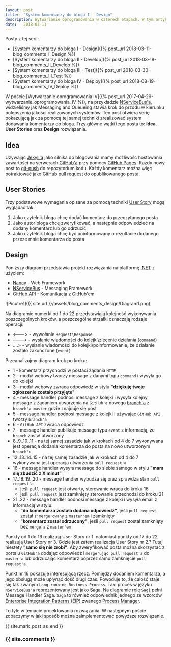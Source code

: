```yaml
---
layout: post
title:  "System komentarzy do bloga I - Design"
description: Wytwarzanie oprogramowania w czterech etapach. W tym artykule przeczytasz, w jaki sposób można zaprojektować rozwiązanie.
date:   2018-03-11
---
```


Posty z tej serii:

* [System komentarzy do bloga I - Design]({% post_url 2018-03-11-blog_comments_I_Design %})
* [System komentarzy do bloga II - Develop]({% post_url 2018-03-18-blog_comments_II_Develop %})
* [System komentarzy do bloga III - Test]({% post_url 2018-03-30-blog_comments_III_Test %})
* [System komentarzy do bloga IV - Deploy]({% post_url 2018-08-19-blog_comments_IV_Deploy %})

W poście [Wytwarzanie oprogramowania IV]({% post_url 2017-04-29-wytwarzanie_oprogramowania_IV %}), na przykładzie [NServiceBus'a][1], widzieliśmy jak Messaging and Queueing stawia krok do przodu w kierunku polepszenia jakości realizowanych systemów. Ten post otwiera serię pokazującą jak za pomocą tej samej techniki zrealizować system dodawania komentarzy do bloga. Trzy główne wątki tego posta to: **Idea**, **User Stories** oraz **Design** rozwiązania.

## Idea

Używając [Jekyll'a][2] jako silnika do blogowania mamy możliwość hostowania zawartości na serwerach [GitHub'a][3] przy pomocy [GitHub Pages][4]. Każdy nowy post to [git-push][5] do repozytorium kodu. Każdy komentarz można więc potraktować jako [GitHub pull request][6] do opublikowanego posta.

## User Stories

Trzy podstawowe wymagania opisane za pomocą techniki [User Story][7] mogą wyglądać tak:

1. Jako czytelnik bloga chcę dodać komentarz do przeczytanego posta
2. Jako autor bloga chcę zweryfikować, a następnie odpowiedzieć na dodany komentarz lub go odrzucić
3. Jako czytelnik bloga chcę być poinformowany o rezultacie dodanego przeze mnie komentarza do posta

## Design

Poniższy diagram przedstawia projekt rozwiązania na platformę [.NET][8] z użyciem:
* [Nancy][9] - Web Framework
* [NServiceBus][1] - Messaging Framework
* [GitHub API][10] - Komunikacja z GitHub'em

![Picutre1]({{ site.url }}/assets/blog_comments_design/Diagram1.png)

Na diagramie numerki od 1 do 22 przedstawiają kolejność wykonywania poszczególnych kroków, a poszczególne strzałki oznaczają rodzaje operacji:
* <---> - wywołanie `Request\Response`
* ----> - wysłanie wiadomości do kolejki\zlecenie działania (`command`)
* ....> - wysłanie wiadomości do kolejki\poinformowanie, że działanie zostało zakończone (`event`)

Przeanalizujmy diagram krok po kroku:
* 1 - komentarz przychodzi w postaci żądania `HTTP`
* 2 - moduł webowy tworzy message z danymi typu `command` i wysyła go do kolejki
* 3 - moduł webowy zwraca odpowiedź w stylu **"dziękuję twoje zgłoszenie zostało przyjęte"**
* 4 - message handler podnosi message z kolejki i wysyła kolejny message z żądaniem utworzenia na `GitHub'e` nowego [branch'a][11] z `branch'a master` gdzie znajduje się post
* 5 - message handler podnosi message z kolejki i używając `GitHub API` tworzy `branch'a`
* 6 - `GitHub API` zwraca odpowiedź
* 7 - message handler publikuje message typu `event` z informacją, że `branch` został utworzony
* 8..9..10..11 - na tej samej zasadzie jak w krokach od 4 do 7 wykonywana jest operacja dodania komentarza do posta na nowo utworzonym `branch'u`
* 12..13..14..15 - na tej samej zasadzie jak w krokach od 4 do 7 wykonywana jest operacja utworzenia `pull request'a`
* 16 - message handler wysyła message do siebie samego w stylu **"mam się zbudzić z X minut"**
* 17..18..19..20 - message handler wybudza się oraz sprawdza stan `pull request'a`
    * jeśli `pull request` jest otwarty, sterowanie wraca do kroku 16
    * jeśli `pull request` jest zamknięty sterowanie przechodzi do kroku 21
* 21..22 - message handler podnosi message z kolejki i wysyła email z informacją w stylu:
    * **"do komentarza została dodana odpowiedź"**, jeśli `pull request` został `z'merge'owany` z `master'em` i zamknięty
    * **"komentarz został odrzucony"**, jeśli `pull request` został zamknięty bez `merge'a` z `master'em`

Punkty od 1 do 16 realizują User Story nr 1. natomiast punkty od 17 do 22 realizują User Story nr 3. Gdzie jest zatem realizacja User Story nr 2.? Tutaj niestety **"samo się nie zrobi"**. Aby zweryfikować posta można skorzystać z portalu `GitHub'a` dodając odpowiedź i `merge'ując pull request'a` do `master'a` lub odrzucając komentarz poprzez samo zamknięcie `pull request'a`.

Punkt nr 16 pokazuje interesującą rzecz. Pomiędzy dodaniem komentarza, a jego obsługą może upłynąć dość długi czas. Powoduje to, że całość staje się tak zwanym `Long-running Business Process`. Taki proces w języku `NServiceBus'a` reprezentowany jest jako [Saga][12]. Na diagramie rolę `Sagi` pełni Message Handler Saga. `Saga` to również odpowiednik jednego ze wzorców [Enterprise Integration Patterns (EIP)][13] zwanego [Process Manager][14].

To tyle w temacie projektowania rozwiązania. W następnym poście zobaczymy w jaki sposób można zaimplementować powyższe rozwiązanie.

[1]: https://particular.net/nservicebus "NServiceBus"
[2]: https://jekyllrb.com "Jeykyll"
[3]: https://github.com "GitHub"
[4]: https://pages.github.com/ "GitHub Pages"
[5]: https://git-scm.com/docs/git-push/ "git-push"
[6]: https://help.github.com/articles/about-pull-requests/ "GitHub pull request"
[7]: https://en.wikipedia.org/wiki/User_story/ "User Story"
[8]: https://www.microsoft.com/net/ ".NET"
[9]: http://nancyfx.org/ "Nancy"
[10]: https://developer.github.com/v3/ "GitHub API"
[11]: https://git-scm.com/book/en/v2/Git-Branching-Basic-Branching-and-Merging/ "git-branching"
[12]: https://docs.particular.net/nservicebus/sagas/ "Sagas"
[13]: http://www.enterpriseintegrationpatterns.com/ "EIP"
[14]: http://www.enterpriseintegrationpatterns.com/patterns/messaging/ProcessManager.html "Process Manager"

{{ site.mark_post_as_end }}

### {{ site.comments }}